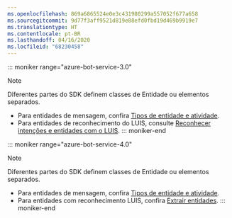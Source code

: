 ```yaml
---
ms.openlocfilehash: 869a6865524e0e3c431980299a557052f677a658
ms.sourcegitcommit: 9d77f3aff9521d819e88efd0fbd19d469b9919e7
ms.translationtype: HT
ms.contentlocale: pt-BR
ms.lasthandoff: 04/16/2020
ms.locfileid: "68230458"
---
```

::: moniker range="azure-bot-service-3.0"
> [!NOTE]
> Diferentes partes do SDK definem classes de Entidade ou elementos separados.
> - Para entidades de mensagem, confira [Tipos de entidade e atividade](https://docs.microsoft.com/azure/bot-service/bot-service-activities-entities?view=azure-bot-service-4.0).
> - Para entidades de reconhecimento do LUIS, consulte [Reconhecer intenções e entidades com o LUIS](../nodejs/bot-builder-nodejs-recognize-intent-luis.md).
::: moniker-end

::: moniker range="azure-bot-service-4.0"
> [!NOTE]
> Diferentes partes do SDK definem classes de Entidade ou elementos separados.
> - Para entidades de mensagem, confira [Tipos de entidade e atividade](https://docs.microsoft.com/azure/bot-service/bot-service-activities-entities?view=azure-bot-service-4.0).
> - Para entidades com reconhecimento LUIS, confira [Extrair entidades](../v4sdk/bot-builder-howto-v4-luis.md).
::: moniker-end
